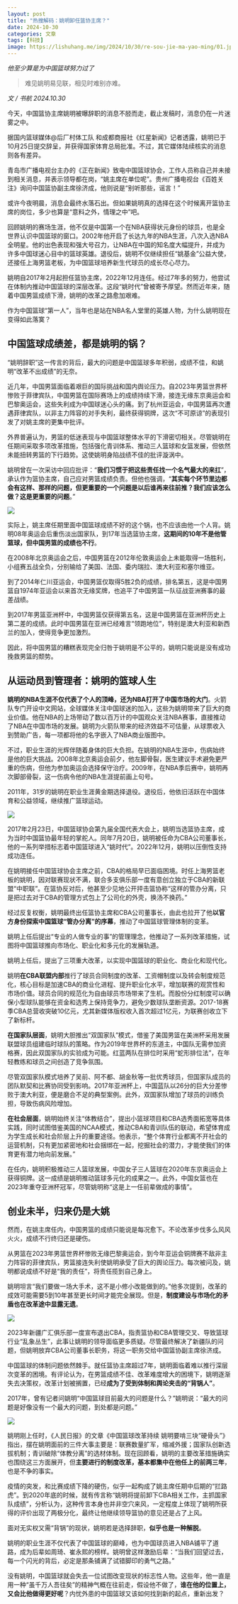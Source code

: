 ```yaml
---
layout: post
title: "热搜解码：姚明卸任篮协主席？"
date: 2024-10-30
categories: 文章
tags: [科技]
image: https://lishuhang.me/img/2024/10/30/re-sou-jie-ma-yao-ming/01.jpg
---
```


*他至少算是为中国篮球努力过了*

> 难见姚明易见联，相见时难别亦难。

*文 / 书航 2024.10.30*

今天，中国篮协主席姚明被曝辞职的消息不胫而走，截止发稿时，消息仍在一片迷雾之中。

据国内篮球媒体@后厂村体工队 和成都商报社《红星新闻》记者透露，姚明已于10月25日提交辞呈，并获得国家体育总局批准。不过，其它媒体陆续核实的消息则各有差异。

青岛市广播电视台主办的《正在新闻》致电中国篮球协会，工作人员称自己并未接到相关消息，并表示领导都在岗，“姚主席在单位呢”。贵州广播电视台《百姓关注》询问中国篮协副主席徐济成，他则说是“别听那些，谣言！”

或许今夜明晨，消息会最终水落石出。但如果姚明真的选择在这个时候离开篮协主席的岗位，多少也算是“意料之外，情理之中”吧。

回顾姚明的赛场生涯，他不仅是中国第一个在NBA获得状元身份的球员，也是全世界认识中国篮球的窗口。2002年他开启了长达九年的NBA生涯，八次入选NBA全明星。他的出色表现和强大号召力，让NBA在中国的知名度大幅提升，并成为许多中国球迷心目中的篮球英雄。退役后，姚明不仅继续担任“姚基金”公益大使，还接任上海男篮老板，为中国篮球培养新生代球员的成长尽心尽力。

姚明自2017年2月起担任篮协主席，2022年12月连任。经过7年多的努力，他尝试在体制内推动中国篮球的深层改革。这段“姚时代”曾被寄予厚望。然而近年来，随着中国男篮成绩下滑，姚明的改革之路愈加艰难。

作为中国篮球“第一人”，当年也是站在NBA名人堂里的英雄人物，为什么姚明现在变得如此落寞？

## 中国篮球成绩差，都是姚明的锅？

“姚明辞职”这一传言的背后，最大的问题是中国篮球多年积弱，成绩不佳，和姚明“改革不出成绩”的无奈。

近几年，中国男篮面临着艰巨的国际挑战和国内舆论压力。自2023年男篮世界杯惨败于菲律宾队，中国男篮在国际赛场上的成绩持续下滑，接连无缘东京奥运会和巴黎奥运会，这些失利成为中国球迷心头的痛。到了杭州亚运会，中国男篮再次遭遇菲律宾队，以非主力阵容的对手失利，最终获得铜牌，这次“不可原谅”的表现引发了对姚主席的更集中批评。

外界普遍认为，男篮的低迷表现与中国篮球整体水平的下滑密切相关。尽管姚明在任期间采取多项改革措施，包括强化青训体系、推动三人篮球和女篮发展，但依然未能扭转男篮的下行趋势。这使姚明身陷战绩不佳的批评漩涡中。

姚明曾在一次采访中回应批评：“**我们习惯于把这些责任找一个名气最大的来扛**”，承认作为篮协主席，自己应对男篮成绩负责。但他也强调，“**其实每个环节里边都会有这样、那样的问题，但更重要的一个问题是以后谁再来往前推？我们应该怎么做？这是更重要的问题**。”

![](https://lishuhang.me/img/2024/10/30/re-sou-jie-ma-yao-ming/02.png)

实际上，姚主席任期里面中国篮球成绩不好的这个锅，也不应该由他一个人背。姚明08年奥运会后重伤淡出国家队，到17年当选篮协主席，**这期间的10年不是他管篮球，但中国男篮的成绩也不行**。

在2008年北京奥运会之后，中国男篮在2012年伦敦奥运会上未能取得一场胜利，小组赛五战全负，分别输给了美国、法国、委内瑞拉、澳大利亚和塞尔维亚。

到了2014年仁川亚运会，中国男篮仅取得5胜2负的成绩，排名第五，这是中国男篮自1974年亚运会以来首次无缘奖牌，也追平了中国男篮一队征战亚洲赛事的最差战绩。

到2017年男篮亚洲杯中，中国男篮仅获得第五名，这是中国男篮在亚洲杯历史上第二差的成绩。此时中国男篮在亚洲已经难言“领跑地位”，特别是澳大利亚和新西兰的加入，使得竞争更加激烈。

因此，将中国男篮的糟糕表现完全归咎于姚明是不公平的，姚明只能说是没有成功挽救男篮的颓势。

## 从运动员到管理者：姚明的篮球人生

**姚明的NBA生涯不仅代表了个人的顶峰，还为NBA打开了中国市场的大门**。火箭队专门开设中文网站，全球媒体关注中国球迷的加入，这些为姚明带来了巨大的商业价值。他在NBA的上场带动了数以百万计的中国观众关注NBA赛事，直接推动了NBA在中国市场的发展。姚明为火箭队带来的经济效益不可估量，从球票收入到赞助广告，每一项都将他的名字嵌入了NBA商业版图中。

不过，职业生涯的光辉伴随着身体的巨大负担。在姚明的NBA生涯中，伤病始终是他的巨大挑战。2008年北京奥运会前夕，他左脚骨裂，医生建议手术避免更严重的伤病，但他为参加奥运会选择保守治疗。2009年，在NBA季后赛中，姚明再次脚部骨裂，这一伤病令他的NBA生涯提前画上句号。

2011年，31岁的姚明在职业生涯黄金期选择退役。退役后，他依旧活跃在中国体育和公益领域，继续推广篮球运动。

![](https://lishuhang.me/img/2024/10/30/re-sou-jie-ma-yao-ming/03.png)

2017年2月23日，中国篮球协会第九届全国代表大会上，姚明当选篮协主席，成为当时中国篮协最年轻的掌舵人。同年7月20日，姚明被任命为CBA公司董事长，他的一系列举措标志着中国篮球进入“姚时代”。2022年12月，姚明以压倒性支持成功连任。

在姚明接任中国篮球协会主席之前，CBA的格局早已面临困境。时任上海男篮老板的姚明，因对联赛现状不满，联合多支俱乐部一度有意创立独立于CBA的新联盟“中职联”。在篮协反对后，他甚至少见地公开抨击篮协称“这样的管办分离，只是把过去对于CBA的管理方式包上了公司化的外壳，换汤不换药。”

经过反复权衡，姚明最终出任篮协主席和CBA公司董事长，由此也拉开了他**以官方身份探索中国篮球“管办分离”的序幕**，推动了中国篮球管理体制的变革。

姚明上任后提出“专业的人做专业的事”的管理理念，他推动了一系列改革措施，试图将中国篮球推向市场化、职业化和多元化的发展轨道。

姚明上任后，提出了三项重大改革，以实现中国篮球的职业化、商业化和现代化。

姚明**在CBA联盟内部**推行了球员合同制度的改革、工资帽制度以及转会制度规范化，核心目标是加速CBA的商业化进程、提升职业化水平，增加联赛的观赏性和市场价值。球员合同的规范化为自由球员市场带来了生机。而股份分红制度可以确保小型球队能够在资金和选秀上保持竞争力，避免少数球队垄断资源。2017-18赛季CBA总营收突破10亿元，尤其新媒体版权收入首次超过1亿元，为联赛创收立下了新标杆。

**在国家队层面**，姚明大胆推出“双国家队”模式，借鉴了美国男篮在美洲杯采用发展联盟球员组建临时球队的策略。作为2019年世界杯的东道主，中国队无需参加资格赛，因此双国家队的实验成为可能。红蓝两队在排位时采用“蛇形排位法”，在年轻教练和球员之间创造了竞争氛围。

尽管双国家队模式培养了吴前、阿不都、胡金秋等一批优秀球员，但国家队成员的团队默契和比赛协同受到影响。2017年亚洲杯上，中国蓝队以26分的巨大分差惨败于澳大利亚，便是磨合不足的典型案例。此外，双国家队增加了球员的训练负担，导致伤病风险增加。

**在社会层面**，姚明始终关注“体教结合”，提出小篮球项目和CBA选秀面拓宽等具体实践，同时试图借鉴美国的NCAA模式，推动CBA和青训队伍的联动，希望体育成为学生成长和社会阶层上升的重要途径。他表示，“整个体育行业都离不开社会的运营机制，只有更加紧密地和社会捆绑在一起，挖掘社会的潜力，才能使我们的体育更有潜力地向前发展。”

在任内，姚明积极推动三人篮球发展，中国女子三人篮球在2020年东京奥运会上获得铜牌。这一成绩是姚明推动篮球多元化的成果之一。此外，中国女篮也在2023年重夺亚洲杯冠军，尽管姚明称“这是上一任前辈做成的事情”。

## 创业未半，归来仍是大姚

然而，在姚主席任内，中国男篮的成绩只能说是每况愈下。不论改革步伐多么风风火火，成绩不行终归还是硬伤。

从男篮在2023年男篮世界杯惨败无缘巴黎奥运会，到今年亚运会铜牌赛不敌非主力阵容的菲律宾队，男篮接连失利使姚明承受了巨大的舆论压力。每次被问及，姚明都说成绩不好是“我的责任”，将责任揽到自己身上。

姚明坦言“我们要做一场大手术，这不是小修小改能做到的。”他多次提到，改革的成效可能需要5到10年甚至更长时间才能完全展现。但是，**制度建设与市场化的矛盾也在改革途中显露无遗**。

![](https://lishuhang.me/img/2024/10/30/re-sou-jie-ma-yao-ming/04.png)

2023年新疆广汇俱乐部一度宣布退出CBA，指责篮协和CBA管理交叉、导致篮球行业“乱象丛生”，此事让姚明的领导面临更多质疑。尽管最终解决了新疆队的问题，但姚明放弃CBA公司董事长职务，将这一职务交给中国篮协副主席徐济成。

中国篮球的体制问题依然棘手。就任篮协主席超过7年，姚明面临着难以推行深层次变革的困境。有评论认为，在男篮成绩不佳、改革难度增大的困境下，姚明逐渐失去决策权，改革计划被搁置，已经**成为了受到体制和舆论夹击的“背锅人”**。

2017年，曾有记者问姚明“中国篮球目前最大的问题是什么？”姚明说：“最大的问题是好像没有一个最大的问题，到处都是问题。”

![](https://lishuhang.me/img/2024/10/30/re-sou-jie-ma-yao-ming/05.png)

姚明刚上任时，《人民日报》的文章《中国篮球改革持续 姚明要啃三块“硬骨头”》指出，摆在姚明面前的三件大事主要是：联赛数量扩军，缩减外援；国家队创新选拔机制；青训破除“体教分离”的选材体制。现在回顾看，姚明的主要改革措施确实也围绕这三方面展开，但**主要进行的制度改革，基本都集中在他任上的前两三年**，也是不争的事实。

疫情的突发，和比赛成绩下降的硬伤，似乎一起构成了姚主席任期中后期的“拦路虎”。到2020年底的时候，就有传言称“姚明将提前卸下CBA相关工作，主抓国家队成绩”，分析认为，这种传言本身也并非空穴来风，一定程度上体现了姚明所获得的评价出现了两极分化，最终让他继续领导篮协的意见还是占了上风。

面对无实权又需“背锅”的现状，姚明若是选择辞职，**似乎也是一种解脱**。

姚明的职业生涯不仅代表了中国篮球的巅峰，也为中国球员进入NBA铺平了道路，成为后辈如周琦、崔永熙的榜样。姚明曾这样激励后辈：“当我们回望过去，每一个闪光的背后，必定是那条铺满了试错脚印的勇气之路。”

没有姚明，中国篮球就会失去一位试图改变现状的标志性人物。这些年，他一直是用一种“虽千万人吾往矣”的精神气概在往前走，假设他不做了，**谁在他的位置上，又会比他做得更好呢**？内忧外患的中国篮球又该如何找到新的起点，重新出发？